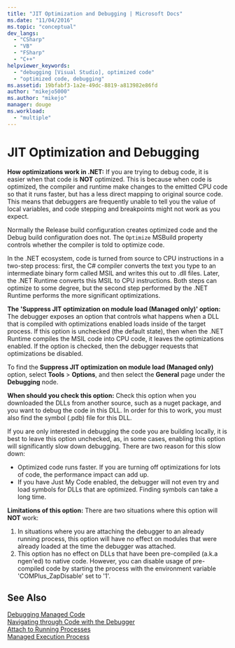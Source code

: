 ```yaml
---
title: "JIT Optimization and Debugging | Microsoft Docs"
ms.date: "11/04/2016"
ms.topic: "conceptual"
dev_langs: 
  - "CSharp"
  - "VB"
  - "FSharp"
  - "C++"
helpviewer_keywords: 
  - "debugging [Visual Studio], optimized code"
  - "optimized code, debugging"
ms.assetid: 19bfabf3-1a2e-49dc-8819-a813982e86fd
author: "mikejo5000"
ms.author: "mikejo"
manager: douge
ms.workload: 
  - "multiple"
---
```

# JIT Optimization and Debugging
**How optimizations work in .NET:** If you are trying to debug code, it is easier when that code is **NOT** optimized. This is because when code is optimized, the compiler and runtime make changes to the emitted CPU code so that it runs faster, but has a less direct mapping to original source code. This means that debuggers are frequently unable to tell you the value of local variables, and code stepping and breakpoints might not work as you expect.

Normally the Release build configuration creates optimized code and the Debug build configuration does not. The `Optimize` MSBuild property controls whether the compiler is told to optimize code.

In the .NET ecosystem, code is turned from source to CPU instructions in a two-step process: first, the C# compiler converts the text you type to an intermediate binary form called MSIL and writes this out to .dll files. Later, the .NET Runtime converts this MSIL to CPU instructions. Both steps can optimize to some degree, but the second step performed by the .NET Runtime performs the more significant optimizations.

**The 'Suppress JIT optimization on module load (Managed only)' option:** The debugger exposes an option that controls what happens when a DLL that is compiled with optimizations enabled loads inside of the target process. If this option is unchecked (the default state), then when the .NET Runtime compiles the MSIL code into CPU code, it leaves the optimizations enabled. If the option is checked, then the debugger requests that optimizations be disabled.

To find the **Suppress JIT optimization on module load (Managed only)** option, select **Tools** > **Options**, and then select the **General** page under the **Debugging** node.

**When should you check this option:** Check this option when you downloaded the DLLs from another source, such as a nuget package, and you want to debug the code in this DLL. In order for this to work, you must also find the symbol (.pdb) file for this DLL.

If you are only interested in debugging the code you are building locally, it is best to leave this option unchecked, as, in some cases, enabling this option will significantly slow down debugging. There are two reason for this slow down:

* Optimized code runs faster. If you are turning off optimizations for lots of code, the performance impact can add up.
* If you have Just My Code enabled, the debugger will not even try and load symbols for DLLs that are optimized. Finding symbols can take a long time.

**Limitations of this option:** There are two situations where this option will **NOT** work:

1. In situations where you are attaching the debugger to an already running process, this option will have no effect on modules that were already loaded at the time the debugger was attached.
2. This option has no effect on DLLs that have been pre-compiled (a.k.a ngen'ed) to native code. However, you can disable usage of pre-compiled code by starting the process with the environment variable 'COMPlus_ZapDisable' set to '1'.

## See Also  
 [Debugging Managed Code](../debugger/debugging-managed-code.md)   
 [Navigating through Code with the Debugger](../debugger/navigating-through-code-with-the-debugger.md)   
 [Attach to Running Processes](../debugger/attach-to-running-processes-with-the-visual-studio-debugger.md)   
 [Managed Execution Process](/dotnet/standard/managed-execution-process)
